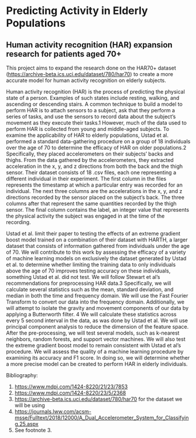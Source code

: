 # Predicting Activity in Elderly Populations
## Human activity recognition (HAR) expansion research for patients aged 70+

This project aims to expand the research done on the HAR70+ dataset (https://archive-beta.ics.uci.edu/dataset/780/har70) to create a more accurate model for human activity recognition on elderly subjects.

Human activity recognition (HAR) is the process of predicting the physical state of a person. Examples of such states include resting, walking, and ascending or descending stairs. A common technique to build a model to perform HAR is to attach sensors to a subject, ask that they perform a series of tasks, and use the sensors to record data about the subject’s movement as they execute their tasks.1 However, much of the data used to perform HAR is collected from young and middle-aged subjects. To examine the applicability of HAR to elderly populations, Ustad et al. performed a standard data-gathering procedure on a group of 18 individuals over the age of 70 to determine the efficacy of HAR on older populations.2 Specifically, they placed accelerometers on their subjects’ backs and thighs. From the data gathered by the accelerometers, they extracted acceleration in the x, y, and z directions from both the back and the thigh sensor. Their dataset consists of 18 .csv files, each one representing a different individual in their experiment. The first column in the files represents the timestamp at which a particular entry was recorded for an individual. The next three columns are the accelerations in the x, y, and z directions recorded by the sensor placed on the subject’s back. The three columns after that represent the same quantities recorded by the thigh sensor. The final column contains the label, an integer value that represents the physical activity the subject was engaged in at the time of the recording.

Ustad et al. limit their paper to testing the effects of an extreme gradient boost model
trained on a combination of their dataset with HARTH, a larger dataset that consists of
information gathered from individuals under the age of 70. We will contribute to this work by
assessing the efficacy of a variety of machine learning models on exclusively the dataset
generated by Ustad et al. to determine whether limiting the training data to only individuals
above the age of 70 improves testing accuracy on these individuals, something Ustad et al. did
not test. We will follow Stewart et al’s recommendations for preprocessing HAR data.3
Specifically, we will calculate several statistics such as the mean, standard deviation, and median
in both the time and frequency domain. We will use the Fast Fourier Transform to convert our
data into the frequency domain. Additionally, we will attempt to isolate the gravity and
movement components of our data by applying a Butterworth filter.
4 We will calculate these
statistics across every 5 second interval in the data, as was done by Ustad et al. We will use
principal component analysis to reduce the dimension of the feature space. After the
pre-processing, we will test several models, such as k-nearest neighbors, random forests, and support vector machines. We will also test the extreme gradient boost model to remain consistent
with Ustad et al’s procedure. We will assess the quality of a machine learning procedure by
examining its accuracy and F1 score. In doing so, we will determine whether a more precise
model can be created to perform HAR in elderly individuals.


Bibliography:
1. https://www.mdpi.com/1424-8220/21/23/7853
2. https://www.mdpi.com/1424-8220/23/5/2368
3. https://archive-beta.ics.uci.edu/dataset/780/har70 for the dataset we will be using
4. https://journals.lww.com/acsm-msse/Fulltext/2018/12000/A_Dual_Accelerometer_System_for_Classifying.25.aspx
5. See footnote 3.
